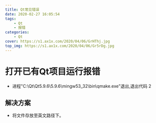 ```yaml
---
title: Qt常见错误
date: 2020-02-27 16:05:54
tags:
    - Qt
    - 报错
categories: 
    - Qt
cover: https://s1.ax1x.com/2020/04/06/GrHThj.jpg
top_img: https://s1.ax1x.com/2020/04/06/Gr5rDg.jpg
---
```


# 打开已有Qt项目运行报错

- 进程"C:\Qt\Qt5.9.6\5.9.6\mingw53_32\bin\qmake.exe"退出,退出代码 2

## 解决方案

- 将文件存放至英文路径下。
